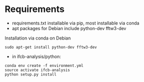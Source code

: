 # Requirements

- requirements.txt installable via pip, most installable via conda
- apt packages for Debian include python-dev fftw3-dev

Installation via conda on Debian

```
sudo apt-get install python-dev fftw3-dev
```

- in ifcb-analysis/python:

```
conda env create -f environment.yml
source activate ifcb-analysis
python setup.py install
```
